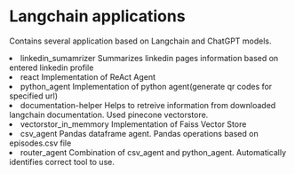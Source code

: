 # Langchain applications
Contains several application based on Langchain and ChatGPT models.

<li>linkedin_sumamrizer
Summarizes linkedin pages information based on entered linkedin profile

<li>react
Implementation of ReAct Agent 

<li>python_agent
Implementation of python agent(generate qr codes for specified url)

<li>documentation-helper
Helps to retreive information from downloaded langchain documentation. Used pinecone vectorstore.

<li>vectorstor_in_memmory
Implementation of Faiss Vector Store

<li>csv_agent
Pandas dataframe agent. Pandas operations based on episodes.csv file

<li>router_agent
Combination of csv_agent and python_agent. Automatically identifies correct tool to use.
